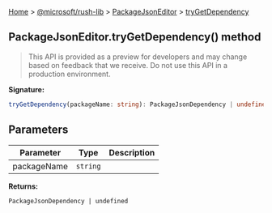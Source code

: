 [Home](./index) &gt; [@microsoft/rush-lib](./rush-lib.md) &gt; [PackageJsonEditor](./rush-lib.packagejsoneditor.md) &gt; [tryGetDependency](./rush-lib.packagejsoneditor.trygetdependency.md)

## PackageJsonEditor.tryGetDependency() method

> This API is provided as a preview for developers and may change based on feedback that we receive. Do not use this API in a production environment.
> 

<b>Signature:</b>

```typescript
tryGetDependency(packageName: string): PackageJsonDependency | undefined;
```

## Parameters

|  Parameter | Type | Description |
|  --- | --- | --- |
|  packageName | `string` |  |

<b>Returns:</b>

`PackageJsonDependency | undefined`

